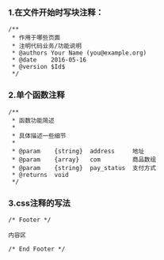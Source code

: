 ### 1.在文件开始时写块注释：

```
/** 
 * 作用于哪些页面
 * 注明代码业务/功能说明
 * @authors Your Name (you@example.org)
 * @date    2016-05-16
 * @version $Id$
 */ 

```

### 2.单个函数注释

```
/**
 * 函数功能简述
 *
 * 具体描述一些细节
 *
 * @param    {string}  address     地址
 * @param    {array}   com         商品数组
 * @param    {string}  pay_status  支付方式
 * @returns  void
 */

```

### 3.css注释的写法

```
/* Footer */

内容区

/* End Footer */

```